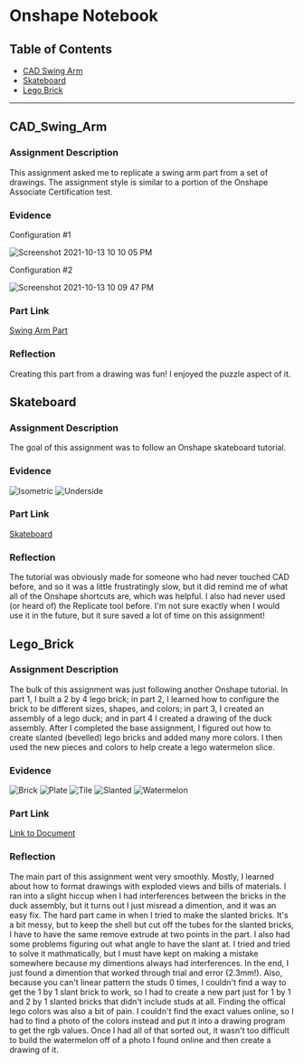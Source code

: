 # Onshape Notebook

## Table of Contents
* [CAD Swing Arm](#CAD_Swing_Arm)
* [Skateboard](#Skateboard)
* [Lego Brick](#Lego_Brick)

---

## CAD_Swing_Arm 

### Assignment Description

This assignment asked me to replicate a swing arm part from a set of drawings. The assignment style is similar to a portion of the Onshape Associate Certification test.

### Evidence 

Configuration #1

![Screenshot 2021-10-13 10 10 05 PM](https://user-images.githubusercontent.com/56133021/145441233-e9aa4dcb-59a0-4573-8916-5504523f2c5f.png)

Configuration #2

![Screenshot 2021-10-13 10 09 47 PM](https://user-images.githubusercontent.com/56133021/145441232-8bd5a932-3f0f-4fea-b40b-3be72ba19057.png)

### Part Link
[Swing Arm Part](https://cvilleschools.onshape.com/documents/a2e1de8649f0a4bf210113c6/w/b7a1966e53e01d11a44c4147/e/003adf8186a4c75a14071a3c?configuration=List_LwLrctkimvoh8i%3DDefault&renderMode=0&uiState=616da23d182faa28db148ae4)


### Reflection
Creating this part from a drawing was fun! I enjoyed the puzzle aspect of it. 

## Skateboard

### Assignment Description 
The goal of this assignment was to follow an Onshape skateboard tutorial.
### Evidence

![Isometric](https://user-images.githubusercontent.com/56133021/145438012-ae1ac53b-a95e-4668-90cd-36a8aa4dac55.jpg)
![Underside](https://user-images.githubusercontent.com/56133021/145438013-00c92465-692c-4f5b-8e32-900db2ebeb38.jpg)
### Part Link
[Skateboard](https://cvilleschools.onshape.com/documents/183faca32d9b1453e1759a35/w/0bdd3badd5f24eb0cfd579c9/e/ae96ab5987203413b8621959)
### Reflection
The tutorial was obviously made for someone who had never touched CAD before, and so it was a little frustratingly slow, but it did remind me of what all of the Onshape shortcuts are, which was helpful. I also had never used (or heard of) the Replicate tool before. I'm not sure exactly when I would use it in the future, but it sure saved a lot of time on this assignment!


## Lego_Brick

### Assignment Description 
The bulk of this assignment was just following another Onshape tutorial. In part 1, I built a 2 by 4 lego brick; in part 2, I learned how to configure the brick to be different sizes, shapes, and colors; in part 3, I created an assembly of a lego duck; and in part 4 I created a drawing of the duck assembly. After I completed the base assignment, I figured out how to create slanted (bevelled) lego bricks and added many more colors. I then used the new pieces and colors to help create a lego watermelon slice. 

### Evidence
![Brick](https://user-images.githubusercontent.com/56133021/145438054-b321fca9-c5cd-4e59-bcb1-cafe81a6b384.jpg)
![Plate](https://user-images.githubusercontent.com/56133021/145438055-574f27b6-b42d-4763-89fe-22c0014b4cf2.jpg)
![Tile](https://user-images.githubusercontent.com/56133021/145438072-d60bc450-c2ae-43dd-a8a4-9bc79655db8f.jpg)
![Slanted](https://user-images.githubusercontent.com/56133021/145438015-d2156fc9-1b59-4588-951a-695091fd6bff.jpg)
![Watermelon](https://user-images.githubusercontent.com/56133021/145438074-2ed1f8ab-7139-420d-b5ff-58fc0607ffe0.jpg)

### Part Link
[Link to Document](https://cvilleschools.onshape.com/documents/f08a7fe11c7f803cc81ea1ed/w/441202257132b970b65bcf70/e/46ac3d9da2203a817154e6cd?configuration=List_9F9PRt82SmeKFt%3DDefault%3BList_9GmRN0LHkYbQnC%3DDefault%3BList_Ggfk3Nm8MmeCcn%3DDefault&renderMode=0&uiState=6182bc06d8521b30013c967f)
### Reflection
The main part of this assignment went very smoothly. Mostly, I learned about how to format drawings with exploded views and bills of materials. I  ran into a slight hiccup when I had interferences between the bricks in the duck assembly, but it turns out I just misread a dimention, and it was an easy fix. The hard part came in when I tried to make the slanted bricks. It's a bit messy, but to keep the shell but cut off the tubes for the slanted bricks, I have to have the same remove extrude at two points in the part. I also had some problems figuring out what angle to have the slant at. I tried and tried to solve it mathmatically, but I must have kept on making a mistake somewhere because my dimentions always had interferences. In the end, I just found a dimention that worked through trial and error (2.3mm!). Also, because you can't linear pattern the studs 0 times, I couldn't find a way to get the 1 by 1 slant brick to work, so I had to create a new part just for 1 by 1 and 2 by 1 slanted bricks that didn't include studs at all. Finding the offical lego colors was also a bit of pain. I couldn't find the exact values online, so I had to find a photo of the colors instead and put it into a drawing program to get the rgb values. Once I had all of that sorted out, it wasn't too difficult to build the watermelon off of a photo I found online and then create a drawing of it.

